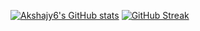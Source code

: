 [![Akshajy6's GitHub stats](https://github-readme-stats.vercel.app/api?username=akshajy6&theme=tokyonight)](https://github.com/anuraghazra/github-readme-stats)
[![GitHub Streak](https://github-readme-streak-stats.herokuapp.com?user=Akshajy6&theme=tokyonight&hide_border=true&date_format=M%20j%5B%2C%20Y%5D)](https://git.io/streak-stats)
